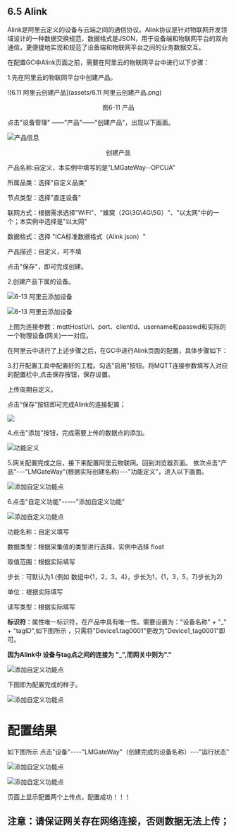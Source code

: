 ## **6.5 Alink**

Alink是阿里云定义的设备与云端之间的通信协议。Alink协议是针对物联网开发领域设计的一种数据交换规范，数据格式是JSON，用于设备端和物联网平台的双向通信，更便捷地实现和规范了设备端和物联网平台之间的业务数据交互。

在配置GC中Alink页面之前，需要在阿里云的物联网平台中进行以下步骤：

1.先在阿里云的物联网平台中创建产品。

![6.11 阿里云创建产品](assets/6.11 阿里云创建产品.png)

<center>图6-11 产品</center>

点击"设备管理" ——"产品"——"创建产品"，出现以下画面。

![产品信息](assets/产品信息.jpg)

<center>创建产品</center>

产品名称:自定义，本实例中填写的是"LMGateWay--OPCUA"

所属品类：选择"自定义品类"

节点类型：选择"直连设备"   

联网方式：根据需求选择"WiFI"、"蜂窝（2G\3G\4G\5G）"、"以太网"中的一个；本实例中选择是"以太网"

数据格式：选择 "ICA标准数据格式（Alink json）"

产品描述：自定义，可不填

点击"保存"，即可完成创建。



2.创建产品下属的设备。

![6-13 阿里云添加设备](assets/Alink-1.png)



![6-13 阿里云添加设备](assets/Alink-2.png)



上图为连接参数：mqttHostUrl、port、clientId、username和passwd和实际的一个物理设备(网关)一一对应。 

在阿里云中进行了上述步骤之后，在GC中进行Alink页面的配置，具体步骤如下：

3.打开配置工具中配置好的工程。勾选"启用"按钮。将MQTT连接参数填写入对应的配置栏中,点击保存按钮，保存设置。

上传周期自定义。

点击“保存”按钮即可完成Alink的连接配置； 

![](assets/Alink-3.png)

4.点击"添加"按钮，完成需要上传的数据点的添加。

![功能定义](assets/Alink-4.png)

5.网关配置完成之后，接下来配置阿里云物联网。回到浏览器页面。 依次点击"产品"---"LMGateWay"(根据实际创建名称)---"功能定义"，进入以下画面。

![添加自定义功能点](assets/Alink-5.png)

6.点击"自定义功能"-----"添加自定义功能"

![添加自定义功能点](assets/Alink-6.png)

功能名称：自定义填写

数据类型：根据采集值的类型进行选择，实例中选择 float

取值范围：根据实际填写

步长：可默认为1.(例如 数组中{1，2，3，4}，步长为1，{1，3，5，7}步长为2)

单位：根据实际填写

读写类型：根据实际填写

**标识符**：属性唯一标识符，在产品中具有唯一性。需要设置为："设备名称" + "_" + "tagID",如下图所示  ，只需将"Device1.tag0001"更改为"Device1_tag0001"即可。

**因为Alink中 设备与tag点之间的连接为 "_",而网关中则为"."**

![添加自定义功能点](assets/Alink-7.png)



下图即为配置完成的样子。

![添加自定义功能点](assets/Alink-8.png)



# **配置结果**

如下图所示  点击"设备"----"LMGateWay"（创建完成的设备名称）---"运行状态"

![添加自定义功能点](assets/Alink-9.png)



![添加自定义功能点](assets/Alink-10.png)



页面上显示配置两个上传点。配置成功！！！

## **注意：请保证网关存在网络连接，否则数据无法上传；**